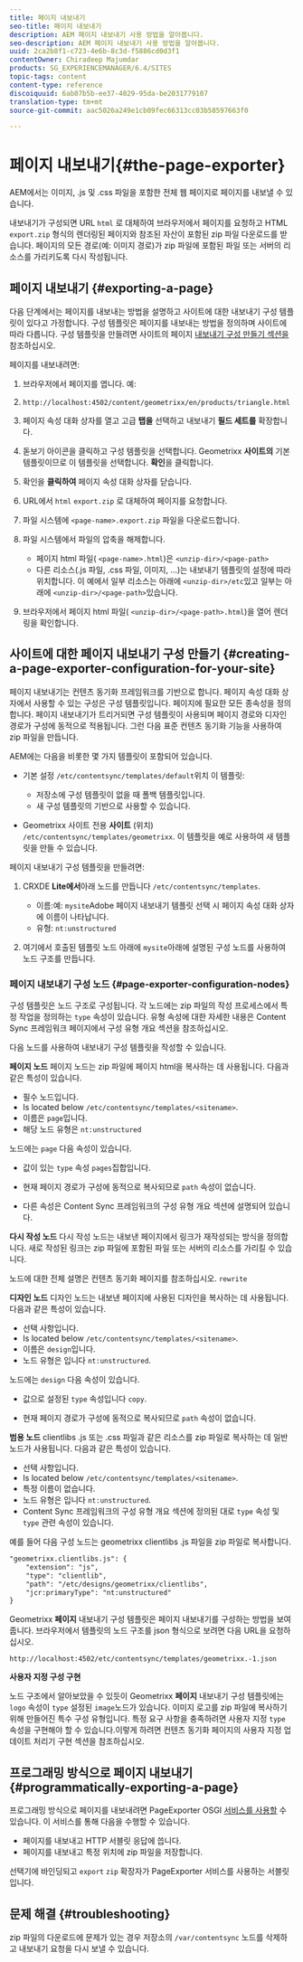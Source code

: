 ```yaml
---
title: 페이지 내보내기
seo-title: 페이지 내보내기
description: AEM 페이지 내보내기 사용 방법을 알아봅니다.
seo-description: AEM 페이지 내보내기 사용 방법을 알아봅니다.
uuid: 2ca2b8f1-c723-4e6b-8c3d-f5886cd0d3f1
contentOwner: Chiradeep Majumdar
products: SG_EXPERIENCEMANAGER/6.4/SITES
topic-tags: content
content-type: reference
discoiquuid: 6ab07b5b-ee37-4029-95da-be2031779107
translation-type: tm+mt
source-git-commit: aac5026a249e1cb09fec66313cc03b58597663f0

---
```



# 페이지 내보내기{#the-page-exporter}

AEM에서는 이미지, .js 및 .css 파일을 포함한 전체 웹 페이지로 페이지를 내보낼 수 있습니다.

내보내기가 구성되면 URL `html` 로 대체하여 브라우저에서 페이지를 요청하고 HTML `export.zip` 형식의 렌더링된 페이지와 참조된 자산이 포함된 zip 파일 다운로드를 받습니다. 페이지의 모든 경로(예: 이미지 경로)가 zip 파일에 포함된 파일 또는 서버의 리소스를 가리키도록 다시 작성됩니다.

## 페이지 내보내기 {#exporting-a-page}

다음 단계에서는 페이지를 내보내는 방법을 설명하고 사이트에 대한 내보내기 구성 템플릿이 있다고 가정합니다. 구성 템플릿은 페이지를 내보내는 방법을 정의하며 사이트에 따라 다릅니다. 구성 템플릿을 만들려면 사이트의 페이지 [내보내기 구성 만들기 섹션을](#creating-a-page-exporter-configuration-for-your-site) 참조하십시오.

페이지를 내보내려면:

1. 브라우저에서 페이지를 엽니다. 예:
1. `http://localhost:4502/content/geometrixx/en/products/triangle.html`
1. 페이지 속성 대화 상자를 열고 고급 **탭을** 선택하고 내보내기 **필드 세트를** 확장합니다.

1. 돋보기 아이콘을 클릭하고 구성 템플릿을 선택합니다. Geometrixx **사이트의** 기본 템플릿이므로 이 템플릿을 선택합니다. **확인**&#x200B;을 클릭합니다.

1. 확인을 **클릭하여** 페이지 속성 대화 상자를 닫습니다.
1. URL에서 `html` `export.zip` 로 대체하여 페이지를 요청합니다.

1. 파일 시스템에 `<page-name>.export.zip` 파일을 다운로드합니다.

1. 파일 시스템에서 파일의 압축을 해제합니다.

   * 페이지 html 파일( `<page-name>.html`)은 `<unzip-dir>/<page-path>`
   * 다른 리소스(.js 파일, .css 파일, 이미지, ...)는 내보내기 템플릿의 설정에 따라 위치합니다. 이 예에서 일부 리소스는 아래에 `<unzip-dir>/etc`있고 일부는 아래에 `<unzip-dir>/<page-path>`있습니다.

1. 브라우저에서 페이지 html 파일( `<unzip-dir>/<page-path>.html`)을 열어 렌더링을 확인합니다.

## 사이트에 대한 페이지 내보내기 구성 만들기 {#creating-a-page-exporter-configuration-for-your-site}

페이지 내보내기는 컨텐츠 동기화 프레임워크를 기반으로 합니다. 페이지 속성 대화 상자에서 사용할 수 있는 구성은 구성 템플릿입니다. 페이지에 필요한 모든 종속성을 정의합니다. 페이지 내보내기가 트리거되면 구성 템플릿이 사용되며 페이지 경로와 디자인 경로가 구성에 동적으로 적용됩니다. 그런 다음 표준 컨텐츠 동기화 기능을 사용하여 zip 파일을 만듭니다.

AEM에는 다음을 비롯한 몇 가지 템플릿이 포함되어 있습니다.

* 기본 설정 `/etc/contentsync/templates/default`위치 이 템플릿:

   * 저장소에 구성 템플릿이 없을 때 폴백 템플릿입니다.
   * 새 구성 템플릿의 기반으로 사용할 수 있습니다.

* Geometrixx 사이트 전용 **사이트** (위치) `/etc/contentsync/templates/geometrixx`. 이 템플릿을 예로 사용하여 새 템플릿을 만들 수 있습니다.

페이지 내보내기 구성 템플릿을 만들려면:

1. CRXDE **Lite에서**&#x200B;아래 노드를 만듭니다 `/etc/contentsync/templates`.

   * 이름:예: `mysite`Adobe 페이지 내보내기 템플릿 선택 시 페이지 속성 대화 상자에 이름이 나타납니다.
   * 유형: `nt:unstructured`

1. 여기에서 호출된 템플릿 노드 아래에 `mysite`아래에 설명된 구성 노드를 사용하여 노드 구조를 만듭니다.

### 페이지 내보내기 구성 노드 {#page-exporter-configuration-nodes}

구성 템플릿은 노드 구조로 구성됩니다. 각 노드에는 zip 파일의 작성 프로세스에서 특정 작업을 정의하는 `type` 속성이 있습니다. 유형 속성에 대한 자세한 내용은 Content Sync 프레임워크 페이지에서 구성 유형 개요 섹션을 참조하십시오.

다음 노드를 사용하여 내보내기 구성 템플릿을 작성할 수 있습니다.

**페이지 노드** 페이지 노드는 zip 파일에 페이지 html을 복사하는 데 사용됩니다. 다음과 같은 특성이 있습니다.

* 필수 노드입니다.
* Is located below `/etc/contentsync/templates/<sitename>`.
* 이름은 `page`입니다.
* 해당 노드 유형은 `nt:unstructured`

노드에는 `page` 다음 속성이 있습니다.

* 값이 있는 `type` 속성 `pages`집합입니다.

* 현재 페이지 경로가 구성에 동적으로 복사되므로 `path` 속성이 없습니다.

* 다른 속성은 Content Sync 프레임워크의 구성 유형 개요 섹션에 설명되어 있습니다.

**다시 작성 노드** 다시 작성 노드는 내보낸 페이지에서 링크가 재작성되는 방식을 정의합니다. 새로 작성된 링크는 zip 파일에 포함된 파일 또는 서버의 리소스를 가리킬 수 있습니다.

노드에 대한 전체 설명은 컨텐츠 동기화 페이지를 참조하십시오. `rewrite`

**디자인 노드** 디자인 노드는 내보낸 페이지에 사용된 디자인을 복사하는 데 사용됩니다. 다음과 같은 특성이 있습니다.

* 선택 사항입니다.
* Is located below `/etc/contentsync/templates/<sitename>`.
* 이름은 `design`입니다.
* 노드 유형은 입니다 `nt:unstructured`.

노드에는 `design` 다음 속성이 있습니다.

* 값으로 설정된 `type` 속성입니다 `copy`.

* 현재 페이지 경로가 구성에 동적으로 복사되므로 `path` 속성이 없습니다.

**범용 노드** clientlibs .js 또는 .css 파일과 같은 리소스를 zip 파일로 복사하는 데 일반 노드가 사용됩니다. 다음과 같은 특성이 있습니다.

* 선택 사항입니다.
* Is located below `/etc/contentsync/templates/<sitename>`.
* 특정 이름이 없습니다.
* 노드 유형은 입니다 `nt:unstructured`.
* Content Sync 프레임워크의 구성 유형 개요 섹션에 정의된 대로 `type` 속성 및 `type` 관련 속성이 있습니다.

예를 들어 다음 구성 노드는 geometrixx clientlibs .js 파일을 zip 파일로 복사합니다.

```xml
"geometrixx.clientlibs.js": {
    "extension": "js",
    "type": "clientlib",
    "path": "/etc/designs/geometrixx/clientlibs",
    "jcr:primaryType": "nt:unstructured"
}
```

Geometrixx **페이지** 내보내기 구성 템플릿은 페이지 내보내기를 구성하는 방법을 보여줍니다. 브라우저에서 템플릿의 노드 구조를 json 형식으로 보려면 다음 URL을 요청하십시오.

`http://localhost:4502/etc/contentsync/templates/geometrixx.-1.json`

**사용자 지정 구성 구현**

노드 구조에서 알아보았을 수 있듯이 Geometrixx **페이지** 내보내기 구성 템플릿에는 `logo` 속성이 `type` 설정된 `image`노드가 있습니다. 이미지 로고를 zip 파일에 복사하기 위해 만들어진 특수 구성 유형입니다. 특정 요구 사항을 충족하려면 사용자 지정 `type` 속성을 구현해야 할 수 있습니다.이렇게 하려면 컨텐츠 동기화 페이지의 사용자 지정 업데이트 처리기 구현 섹션을 참조하십시오.

## 프로그래밍 방식으로 페이지 내보내기 {#programmatically-exporting-a-page}

프로그래밍 방식으로 페이지를 내보내려면 PageExporter OSGI [서비스를 사용할](https://helpx.adobe.com/experience-manager/6-4/sites/developing/using/reference-materials/javadoc/index.html?com/day/cq/wcm/contentsync/PageExporter.html) 수 있습니다. 이 서비스를 통해 다음을 수행할 수 있습니다.

* 페이지를 내보내고 HTTP 서블릿 응답에 씁니다.
* 페이지를 내보내고 특정 위치에 zip 파일을 저장합니다.

선택기에 바인딩되고 `export` `zip` 확장자가 PageExporter 서비스를 사용하는 서블릿입니다.

## 문제 해결 {#troubleshooting}

zip 파일의 다운로드에 문제가 있는 경우 저장소의 `/var/contentsync` 노드를 삭제하고 내보내기 요청을 다시 보낼 수 있습니다.

